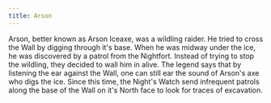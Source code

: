 ```yaml
---
title: Arson
---
```


Arson, better known as Arson Iceaxe, was a wildling raider. He tried to cross the Wall by digging through it's base. When he was midway under the ice, he was discovered by a patrol from the Nightfort. Instead of trying to stop the wildling, they decided to wall him in alive. The legend says that by listening the ear against the Wall, one can still ear the sound of Arson's axe who digs the ice. Since this time, the Night's Watch send infrequent patrols along the base of the Wall on it's North face to look for traces of excavation.


